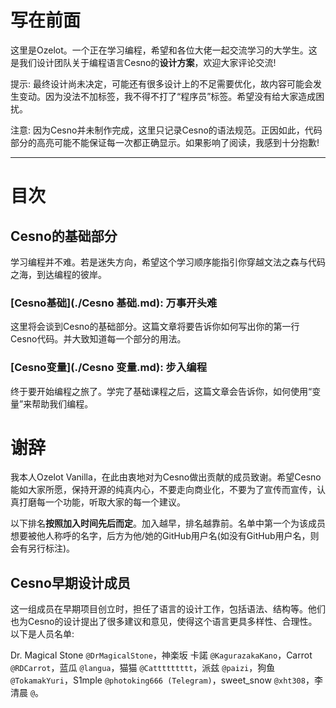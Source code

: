写在前面
================

这里是Ozelot。一个正在学习编程，希望和各位大佬一起交流学习的大学生。这是我们设计团队关于编程语言Cesno的**设计方案**，欢迎大家评论交流!

提示: 最终设计尚未决定，可能还有很多设计上的不足需要优化，故内容可能会发生变动。因为没法不加标签，我不得不打了“程序员”标签。希望没有给大家造成困扰。

注意: 因为Cesno并未制作完成，这里只记录Cesno的语法规范。正因如此，代码部分的高亮可能不能保证每一次都正确显示。如果影响了阅读，我感到十分抱歉!

----

# 目次

## Cesno的基础部分

学习编程并不难。若是迷失方向，希望这个学习顺序能指引你穿越文法之森与代码之海，到达编程的彼岸。

### [Cesno基础](./Cesno 基础.md): 万事开头难

这里将会谈到Cesno的基础部分。这篇文章将要告诉你如何写出你的第一行Cesno代码。并大致知道每一个部分的用法。

### [Cesno变量](./Cesno 变量.md): 步入编程

终于要开始编程之旅了。学完了基础课程之后，这篇文章会告诉你，如何使用“变量”来帮助我们编程。



# 谢辞

我本人Ozelot Vanilla，在此由衷地对为Cesno做出贡献的成员致谢。希望Cesno能如大家所愿，保持开源的纯真内心，不要走向商业化，不要为了宣传而宣传，认真打磨每一个功能，听取大家的每一个建议。

以下排名**按照加入时间先后而定**。加入越早，排名越靠前。名单中第一个为该成员想要被他人称呼的名字，后方为他/她的GitHub用户名(如没有GitHub用户名，则会有另行标注)。

## Cesno早期设计成员

这一组成员在早期项目创立时，担任了语言的设计工作，包括语法、结构等。他们也为Cesno的设计提出了很多建议和意见，使得这个语言更具多样性、合理性。以下是人员名单:

Dr. Magical Stone `@DrMagicalStone`，神楽坂 卡諾 `@KagurazakaKano`，Carrot `@RDCarrot`，蓝瓜 `@langua`，猫猫 `@Cattttttttt`，派兹 `@paizi`，狗鱼 `@TokamakYuri`，S1mple `@photoking666 (Telegram)`，sweet_snow `@xht308`，李 清晨 `@`。
